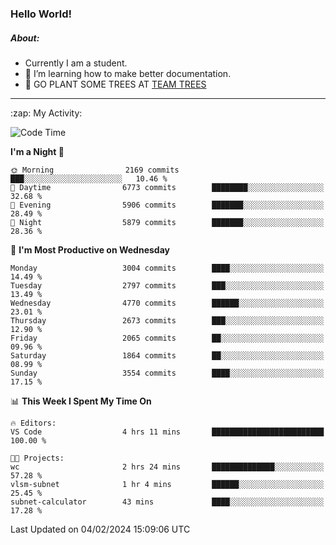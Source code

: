 ### Hello World!

##### About:
- Currently I am a student.
- 🌱 I’m learning how to make better documentation.
- 🌱 GO PLANT SOME TREES AT [TEAM TREES](https://teamtrees.org/)

---
  <summary>:zap: My Activity:</summary>
  
<!--START_SECTION:waka-->
![Code Time](http://img.shields.io/badge/Code%20Time-1%2C279%20hrs%2052%20mins-blue)

**I'm a Night 🦉** 

```text
🌞 Morning                2169 commits        ███░░░░░░░░░░░░░░░░░░░░░░   10.46 % 
🌆 Daytime                6773 commits        ████████░░░░░░░░░░░░░░░░░   32.68 % 
🌃 Evening                5906 commits        ███████░░░░░░░░░░░░░░░░░░   28.49 % 
🌙 Night                  5879 commits        ███████░░░░░░░░░░░░░░░░░░   28.36 % 
```
📅 **I'm Most Productive on Wednesday** 

```text
Monday                   3004 commits        ████░░░░░░░░░░░░░░░░░░░░░   14.49 % 
Tuesday                  2797 commits        ███░░░░░░░░░░░░░░░░░░░░░░   13.49 % 
Wednesday                4770 commits        ██████░░░░░░░░░░░░░░░░░░░   23.01 % 
Thursday                 2673 commits        ███░░░░░░░░░░░░░░░░░░░░░░   12.90 % 
Friday                   2065 commits        ██░░░░░░░░░░░░░░░░░░░░░░░   09.96 % 
Saturday                 1864 commits        ██░░░░░░░░░░░░░░░░░░░░░░░   08.99 % 
Sunday                   3554 commits        ████░░░░░░░░░░░░░░░░░░░░░   17.15 % 
```


📊 **This Week I Spent My Time On** 

```text
🔥 Editors: 
VS Code                  4 hrs 11 mins       █████████████████████████   100.00 % 

🐱‍💻 Projects: 
wc                       2 hrs 24 mins       ██████████████░░░░░░░░░░░   57.28 % 
vlsm-subnet              1 hr 4 mins         ██████░░░░░░░░░░░░░░░░░░░   25.45 % 
subnet-calculator        43 mins             ████░░░░░░░░░░░░░░░░░░░░░   17.28 % 
```


 Last Updated on 04/02/2024 15:09:06 UTC
<!--END_SECTION:waka-->

